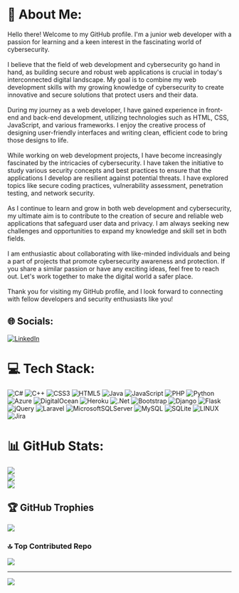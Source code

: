 # 💫 About Me:
Hello there! Welcome to my GitHub profile. I'm a junior web developer with a passion for learning and a keen interest in the fascinating world of cybersecurity. <br><br>I believe that the field of web development and cybersecurity go hand in hand, as building secure and robust web applications is crucial in today's interconnected digital landscape. My goal is to combine my web development skills with my growing knowledge of cybersecurity to create innovative and secure solutions that protect users and their data.<br><br>During my journey as a web developer, I have gained experience in front-end and back-end development, utilizing technologies such as HTML, CSS, JavaScript, and various frameworks. I enjoy the creative process of designing user-friendly interfaces and writing clean, efficient code to bring those designs to life.<br><br>While working on web development projects, I have become increasingly fascinated by the intricacies of cybersecurity. I have taken the initiative to study various security concepts and best practices to ensure that the applications I develop are resilient against potential threats. I have explored topics like secure coding practices, vulnerability assessment, penetration testing, and network security.<br><br>As I continue to learn and grow in both web development and cybersecurity, my ultimate aim is to contribute to the creation of secure and reliable web applications that safeguard user data and privacy. I am always seeking new challenges and opportunities to expand my knowledge and skill set in both fields.<br><br>I am enthusiastic about collaborating with like-minded individuals and being a part of projects that promote cybersecurity awareness and protection. If you share a similar passion or have any exciting ideas, feel free to reach out. Let's work together to make the digital world a safer place.<br><br>Thank you for visiting my GitHub profile, and I look forward to connecting with fellow developers and security enthusiasts like you!


## 🌐 Socials:
[![LinkedIn](https://img.shields.io/badge/LinkedIn-%230077B5.svg?logo=linkedin&logoColor=white)](https://linkedin.com/in/https://www.linkedin.com/in/daniel-chongkan-8b371827a/) 

# 💻 Tech Stack:
![C#](https://img.shields.io/badge/c%23-%23239120.svg?style=for-the-badge&logo=c-sharp&logoColor=white) ![C++](https://img.shields.io/badge/c++-%2300599C.svg?style=for-the-badge&logo=c%2B%2B&logoColor=white) ![CSS3](https://img.shields.io/badge/css3-%231572B6.svg?style=for-the-badge&logo=css3&logoColor=white) ![HTML5](https://img.shields.io/badge/html5-%23E34F26.svg?style=for-the-badge&logo=html5&logoColor=white) ![Java](https://img.shields.io/badge/java-%23ED8B00.svg?style=for-the-badge&logo=java&logoColor=white) ![JavaScript](https://img.shields.io/badge/javascript-%23323330.svg?style=for-the-badge&logo=javascript&logoColor=%23F7DF1E) ![PHP](https://img.shields.io/badge/php-%23777BB4.svg?style=for-the-badge&logo=php&logoColor=white) ![Python](https://img.shields.io/badge/python-3670A0?style=for-the-badge&logo=python&logoColor=ffdd54) ![Azure](https://img.shields.io/badge/azure-%230072C6.svg?style=for-the-badge&logo=azure-devops&logoColor=white) ![DigitalOcean](https://img.shields.io/badge/DigitalOcean-%230167ff.svg?style=for-the-badge&logo=digitalOcean&logoColor=white) ![Heroku](https://img.shields.io/badge/heroku-%23430098.svg?style=for-the-badge&logo=heroku&logoColor=white) ![.Net](https://img.shields.io/badge/.NET-5C2D91?style=for-the-badge&logo=.net&logoColor=white) ![Bootstrap](https://img.shields.io/badge/bootstrap-%23563D7C.svg?style=for-the-badge&logo=bootstrap&logoColor=white) ![Django](https://img.shields.io/badge/django-%23092E20.svg?style=for-the-badge&logo=django&logoColor=white) ![Flask](https://img.shields.io/badge/flask-%23000.svg?style=for-the-badge&logo=flask&logoColor=white) ![jQuery](https://img.shields.io/badge/jquery-%230769AD.svg?style=for-the-badge&logo=jquery&logoColor=white) ![Laravel](https://img.shields.io/badge/laravel-%23FF2D20.svg?style=for-the-badge&logo=laravel&logoColor=white) ![MicrosoftSQLServer](https://img.shields.io/badge/Microsoft%20SQL%20Sever-CC2927?style=for-the-badge&logo=microsoft%20sql%20server&logoColor=white) ![MySQL](https://img.shields.io/badge/mysql-%2300f.svg?style=for-the-badge&logo=mysql&logoColor=white) ![SQLite](https://img.shields.io/badge/sqlite-%2307405e.svg?style=for-the-badge&logo=sqlite&logoColor=white) ![LINUX](https://img.shields.io/badge/Linux-FCC624?style=for-the-badge&logo=linux&logoColor=black) ![Jira](https://img.shields.io/badge/jira-%230A0FFF.svg?style=for-the-badge&logo=jira&logoColor=white)
# 📊 GitHub Stats:
![](https://github-readme-stats.vercel.app/api?username=Frank-CKA&theme=great-gatsby&hide_border=false&include_all_commits=false&count_private=false)<br/>
![](https://github-readme-streak-stats.herokuapp.com/?user=Frank-CKA&theme=great-gatsby&hide_border=false)<br/>
![](https://github-readme-stats.vercel.app/api/top-langs/?username=Frank-CKA&theme=great-gatsby&hide_border=false&include_all_commits=false&count_private=false&layout=compact)

## 🏆 GitHub Trophies
![](https://github-profile-trophy.vercel.app/?username=Frank-CKA&theme=dracula&no-frame=false&no-bg=true&margin-w=4)

### 🔝 Top Contributed Repo
![](https://github-contributor-stats.vercel.app/api?username=Frank-CKA&limit=5&theme=dracula&combine_all_yearly_contributions=true)

---
[![](https://visitcount.itsvg.in/api?id=Frank-CKA&icon=7&color=0)](https://visitcount.itsvg.in)

<!-- Proudly created with GPRM ( https://gprm.itsvg.in ) -->
